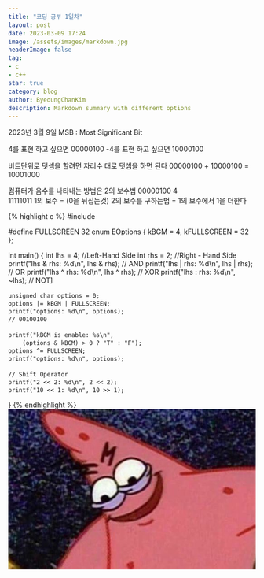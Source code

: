 ```yaml
---
title: "코딩 공부 1일차"
layout: post
date: 2023-03-09 17:24
image: /assets/images/markdown.jpg
headerImage: false
tag:
- c
- c++
star: true
category: blog
author: ByeoungChanKim
description: Markdown summary with different options
---
```



2023년 3월 9일
MSB : Most Significant Bit

4를 표현 하고 싶으면 00000100
-4를 표현 하고 싶으면 10000100

비트단위로 덧셈을 할려면 자리수 대로 덧셈을 하면 된다
00000100 + 10000100 = 10001000

컴퓨터가 음수를 나타내는 방법은 2의 보수법 
  00000100  4  
  11111011 1의 보수 = (0을 뒤집는것)
  2의 보수를 구하는법 = 1의 보수에서 1을 더한다

{% highlight c %}
#include <iostream>

#define FULLSCREEN 32
enum EOptions { kBGM = 4, kFULLSCREEN = 32 };


int main()
{
    int lhs = 4; //Left-Hand Side
    int rhs = 2; //Right - Hand Side
    printf("lhs & rhs: %d\n", lhs & rhs);  // AND
    printf("lhs | rhs: %d\n", lhs | rhs);  // OR
    printf("lhs ^ rhs: %d\n", lhs ^ rhs);  // XOR
    printf("lhs : rhs: %d\n", ~lhs);      // NOT]

    unsigned char options = 0;
    options |= kBGM | FULLSCREEN; 
    printf("options: %d\n", options);
    // 00100100

    printf("kBGM is enable: %s\n",
        (options & kBGM) > 0 ? "T" : "F");
    options ^= FULLSCREEN;
    printf("options: %d\n", options);

    // Shift Operator
    printf("2 << 2: %d\n", 2 << 2);
    printf("10 << 1: %d\n", 10 >> 1);
}
{% endhighlight %}
![Markdown Image][Test]




[Test]: /assets/images/profile.jpg